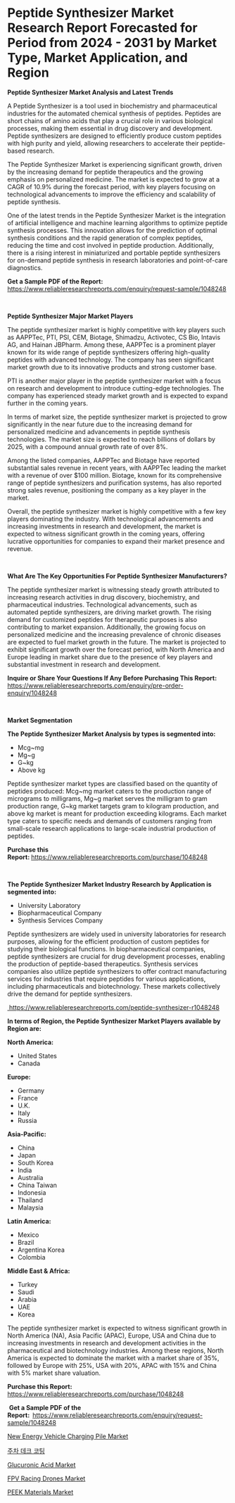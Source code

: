 <p><h1>Peptide Synthesizer Market Research Report Forecasted for Period from 2024 -  2031 by Market Type, Market Application, and Region</h1></p><p><strong>Peptide Synthesizer Market Analysis and Latest Trends</strong></p>
<p><p>A Peptide Synthesizer is a tool used in biochemistry and pharmaceutical industries for the automated chemical synthesis of peptides. Peptides are short chains of amino acids that play a crucial role in various biological processes, making them essential in drug discovery and development. Peptide synthesizers are designed to efficiently produce custom peptides with high purity and yield, allowing researchers to accelerate their peptide-based research.</p><p>The Peptide Synthesizer Market is experiencing significant growth, driven by the increasing demand for peptide therapeutics and the growing emphasis on personalized medicine. The market is expected to grow at a CAGR of 10.9% during the forecast period, with key players focusing on technological advancements to improve the efficiency and scalability of peptide synthesis.</p><p>One of the latest trends in the Peptide Synthesizer Market is the integration of artificial intelligence and machine learning algorithms to optimize peptide synthesis processes. This innovation allows for the prediction of optimal synthesis conditions and the rapid generation of complex peptides, reducing the time and cost involved in peptide production. Additionally, there is a rising interest in miniaturized and portable peptide synthesizers for on-demand peptide synthesis in research laboratories and point-of-care diagnostics.</p></p>
<p><strong>Get a Sample PDF of the Report:&nbsp;</strong> <a href="https://www.reliableresearchreports.com/enquiry/request-sample/1048248">https://www.reliableresearchreports.com/enquiry/request-sample/1048248</a></p>
<p>&nbsp;</p>
<p><strong>Peptide Synthesizer Major Market Players</strong></p>
<p><p>The peptide synthesizer market is highly competitive with key players such as AAPPTec, PTI, PSI, CEM, Biotage, Shimadzu, Activotec, CS Bio, Intavis AG, and Hainan JBPharm. Among these, AAPPTec is a prominent player known for its wide range of peptide synthesizers offering high-quality peptides with advanced technology. The company has seen significant market growth due to its innovative products and strong customer base.</p><p>PTI is another major player in the peptide synthesizer market with a focus on research and development to introduce cutting-edge technologies. The company has experienced steady market growth and is expected to expand further in the coming years.</p><p>In terms of market size, the peptide synthesizer market is projected to grow significantly in the near future due to the increasing demand for personalized medicine and advancements in peptide synthesis technologies. The market size is expected to reach billions of dollars by 2025, with a compound annual growth rate of over 8%.</p><p>Among the listed companies, AAPPTec and Biotage have reported substantial sales revenue in recent years, with AAPPTec leading the market with a revenue of over $100 million. Biotage, known for its comprehensive range of peptide synthesizers and purification systems, has also reported strong sales revenue, positioning the company as a key player in the market.</p><p>Overall, the peptide synthesizer market is highly competitive with a few key players dominating the industry. With technological advancements and increasing investments in research and development, the market is expected to witness significant growth in the coming years, offering lucrative opportunities for companies to expand their market presence and revenue.</p></p>
<p>&nbsp;</p>
<p><strong>What Are The Key Opportunities For Peptide Synthesizer Manufacturers?</strong></p>
<p><p>The peptide synthesizer market is witnessing steady growth attributed to increasing research activities in drug discovery, biochemistry, and pharmaceutical industries. Technological advancements, such as automated peptide synthesizers, are driving market growth. The rising demand for customized peptides for therapeutic purposes is also contributing to market expansion. Additionally, the growing focus on personalized medicine and the increasing prevalence of chronic diseases are expected to fuel market growth in the future. The market is projected to exhibit significant growth over the forecast period, with North America and Europe leading in market share due to the presence of key players and substantial investment in research and development.</p></p>
<p><strong>Inquire or Share Your Questions If Any Before Purchasing This Report:</strong> <a href="https://www.reliableresearchreports.com/enquiry/pre-order-enquiry/1048248">https://www.reliableresearchreports.com/enquiry/pre-order-enquiry/1048248</a></p>
<p>&nbsp;</p>
<p><strong>Market Segmentation</strong></p>
<p><strong>The Peptide Synthesizer Market Analysis by types is segmented into:</strong></p>
<p><ul><li>Mcg~mg</li><li>Mg~g</li><li>G~kg</li><li>Above kg</li></ul></p>
<p><p>Peptide synthesizer market types are classified based on the quantity of peptides produced: Mcg~mg market caters to the production range of micrograms to milligrams, Mg~g market serves the milligram to gram production range, G~kg market targets gram to kilogram production, and above kg market is meant for production exceeding kilograms. Each market type caters to specific needs and demands of customers ranging from small-scale research applications to large-scale industrial production of peptides.</p></p>
<p><strong>Purchase this Report:&nbsp;</strong><a href="https://www.reliableresearchreports.com/purchase/1048248">https://www.reliableresearchreports.com/purchase/1048248</a></p>
<p>&nbsp;</p>
<p><strong>The Peptide Synthesizer Market Industry Research by Application is segmented into:</strong></p>
<p><ul><li>University Laboratory</li><li>Biopharmaceutical Company</li><li>Synthesis Services Company</li></ul></p>
<p><p>Peptide synthesizers are widely used in university laboratories for research purposes, allowing for the efficient production of custom peptides for studying their biological functions. In biopharmaceutical companies, peptide synthesizers are crucial for drug development processes, enabling the production of peptide-based therapeutics. Synthesis services companies also utilize peptide synthesizers to offer contract manufacturing services for industries that require peptides for various applications, including pharmaceuticals and biotechnology. These markets collectively drive the demand for peptide synthesizers.</p></p>
<p><a href="https://www.reliableresearchreports.com/peptide-synthesizer-r1048248">&nbsp;https://www.reliableresearchreports.com/peptide-synthesizer-r1048248</a></p>
<p><strong>In terms of Region, the Peptide Synthesizer Market Players available by Region are:</strong></p>
<p>
    <p> <strong> North America: </strong>
        <ul>
            <li>United States</li>
            <li>Canada</li>
        </ul>
        </p> 
    <p> <strong> Europe: </strong>
        <ul>
            <li>Germany</li>
            <li>France</li>
            <li>U.K.</li>
            <li>Italy</li>
            <li>Russia</li>
        </ul>
        </p> 
    <p> <strong> Asia-Pacific: </strong>
        <ul>
            <li>China</li>
            <li>Japan</li>
            <li>South Korea</li>
            <li>India</li>
            <li>Australia</li>
            <li>China Taiwan</li>
            <li>Indonesia</li>
            <li>Thailand</li>
            <li>Malaysia</li>
        </ul>
        </p> 
    <p> <strong> Latin America: </strong>
        <ul>
            <li>Mexico</li>
            <li>Brazil</li>
            <li>Argentina Korea</li>
            <li>Colombia</li>
        </ul>
        </p> 
    <p> <strong> Middle East & Africa: </strong>
        <ul>
            <li>Turkey</li>
            <li>Saudi</li>
            <li>Arabia</li>
            <li>UAE</li>
            <li>Korea</li>
        </ul>
    </p>
    </p>
<p><p>The peptide synthesizer market is expected to witness significant growth in North America (NA), Asia Pacific (APAC), Europe, USA and China due to increasing investments in research and development activities in the pharmaceutical and biotechnology industries. Among these regions, North America is expected to dominate the market with a market share of 35%, followed by Europe with 25%, USA with 20%, APAC with 15% and China with 5% market share valuation.</p></p>
<p><strong>Purchase this Report: </strong><a href="https://www.reliableresearchreports.com/purchase/1048248">https://www.reliableresearchreports.com/purchase/1048248</a></p>
<p>&nbsp;<strong>Get a Sample PDF of the Report:&nbsp;&nbsp;</strong><a href="https://www.reliableresearchreports.com/enquiry/request-sample/1048248">https://www.reliableresearchreports.com/enquiry/request-sample/1048248</a></p>
<p><strong></strong></p>
<p><p><a href="https://www.linkedin.com/pulse/new-energy-vehicle-charging-pile-market-insights-players-igaae?trackingId=mQTEfBZ6rDwRzcpcRUVMVw%3D%3D">New Energy Vehicle Charging Pile Market</a></p><p><a href="https://github.com/laholand/Market-Research-Report-List-3/blob/main/667123420341.md">주차 데크 코팅</a></p><p><a href="https://silk-columnist-571.notion.site/Insights-into-Glucuronic-Acid-Market-Size-Analysing-Market-Share-Trends-and-Growth-from-2024-to-2-5f94719f040b4d549edb93087af09372">Glucuronic Acid Market</a></p><p><a href="https://view.publitas.com/reportprime-1/fpv-racing-drones-market-research-report-reveals-the-latest-trends-and-opportunities-of-this-market-for-period-from-2024-2031/">FPV Racing Drones Market</a></p><p><a href="https://cat-emmental-94b.notion.site/PEEK-Materials-Market-Size-Share-Trends-Analysis-Report-By-Application-Regional-Outlook-Competi-00294f5f911d4d2e8b360eff35057102">PEEK Materials Market</a></p></p>